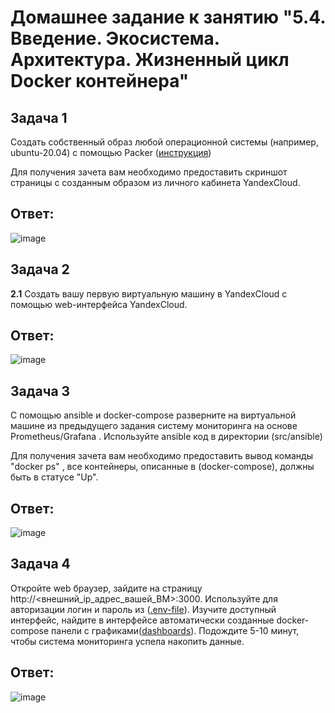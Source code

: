 # Домашнее задание к занятию "5.4. Введение. Экосистема. Архитектура. Жизненный цикл Docker контейнера"
## Задача 1

Создать собственный образ  любой операционной системы (например, ubuntu-20.04) с помощью Packer ([инструкция](https://cloud.yandex.ru/docs/tutorials/infrastructure-management/packer-quickstart))

Для получения зачета вам необходимо предоставить скриншот страницы с созданным образом из личного кабинета YandexCloud.

## Ответ:
![image](https://user-images.githubusercontent.com/98211990/219427989-46cbeb4d-2974-4e0c-be5f-43fc9df2bdb9.png)


## Задача 2

**2.1** Создать вашу первую виртуальную машину в YandexCloud с помощью web-интерфейса YandexCloud. 

## Ответ:
![image](https://user-images.githubusercontent.com/98211990/219429714-dd01c996-5df0-43e0-94a9-f309932e5542.png)

## Задача 3

С помощью ansible и docker-compose разверните на виртуальной машине из предыдущего задания систему мониторинга на основе Prometheus/Grafana . Используйте ansible код в директории (src/ansible)

Для получения зачета вам необходимо предоставить вывод команды "docker ps" , все контейнеры, описанные в (docker-compose), должны быть в статусе "Up".

## Ответ:

![image](https://user-images.githubusercontent.com/98211990/221878522-ccf95557-ed62-4bf9-a7af-30f6659ca2ea.png)

## Задача 4

Откройте web браузер, зайдите на страницу http://<внешний_ip_адрес_вашей_ВМ>:3000.
Используйте для авторизации логин и пароль из ([.env-file](https://github.com/netology-group/virt-homeworks/blob/virt-11/05-virt-04-docker-compose/src/ansible/stack/.env)).
Изучите доступный интерфейс, найдите в интерфейсе автоматически созданные docker-compose панели с графиками([dashboards](https://grafana.com/docs/grafana/latest/dashboards/use-dashboards/)).
Подождите 5-10 минут, чтобы система мониторинга успела накопить данные.

## Ответ:
![image](https://user-images.githubusercontent.com/98211990/221879484-cfa35998-a395-47b3-b632-0b1cd1edd467.png)



